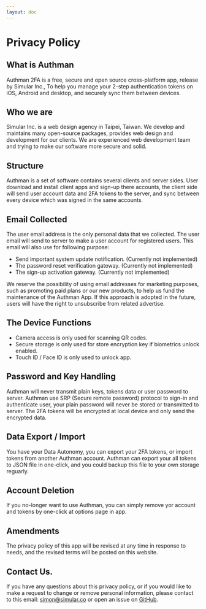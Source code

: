 ```yaml
---
layout: doc
---
```


# Privacy Policy

## What is Authman

Authman 2FA is a free, secure and open source cross-platform app, release by Simular Inc., To help you manage your 2-step authentication tokens on iOS, Android and desktop, and securely sync them between devices.

## Who we are

Simular Inc. is a web design agency in Taipei, Taiwan. We develop and maintains many open-source packages, provides 
web design and development for our clients. We are experienced web development team and trying to make our software 
more secure and solid.

## Structure

Authman is a set of software contains several clients and server sides. User download and install client apps and 
sign-up there accounts, the client side will send user account data and 2FA tokens to the server, and sync between 
every device which was signed in the same accounts.

## Email Collected

The user email address is the only personal data that we collected. The user email will send to server to make a 
user account for registered users. This email will also use for following purpose:

- Send important system update notification. (Currently not implemented)
- The password reset verification gateway. (Currently not implemented)
- The sign-up activation gateway. (Currently not implemented)

We reserve the possibility of using email addresses for marketing purposes, such as promoting paid plans 
or our new products, to help us fund the maintenance of the Authman App. If this approach is adopted in the future, 
users will have the right to unsubscribe from related advertise.

## The Device Functions

- Camera access is only used for scanning QR codes.
- Secure storage is only used for store encryption key if biometrics unlock enabled.
- Touch ID / Face ID is only used to unlock app.

## Password and Key Handling

Authman will never transmit plain keys, tokens data or user password to server. Authman use SRP (Secure remote password)
protocol to sign-in and authenticate user, your plain password will never be stored or transmitted to server.
The 2FA tokens will be encrypted at local device and only send the encrypted data.

## Data Export / Import

You have your Data Autonomy, you can export your 2FA tokens, or import tokens from another Authman account.
Authman can export your all tokens to JSON file in one-click, and you could backup this file to your own storage reguarly. 

## Account Deletion

If you no-longer want to use Authman, you can simply remove yor account and tokens by one-click at options page in app.

## Amendments

The privacy policy of this app will be revised at any time in response to needs, and the revised terms will be posted
on this website.

## Contact Us. 

If you have any questions about this privacy policy, or if you would like to make a request to change 
or remove personal information, please contact to this email: simon@simular.co or open an issue on [GitHub](https://github.com/simular/authman-app).

